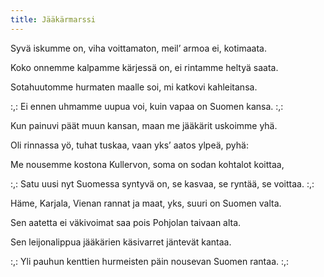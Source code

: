 ```yaml
---
title: Jääkärmarssi
---
```


Syvä iskumme on, viha
voittamaton, meil’
armoa ei, kotimaata.

Koko onnemme
kalpamme kärjessä on,
ei rintamme heltyä
saata.

Sotahuutomme
hurmaten maalle soi, mi
katkovi kahleitansa.

:,: Ei ennen uhmamme
uupua voi, kuin vapaa
on Suomen kansa. :,:

Kun painuvi päät muun
kansan, maan me
jääkärit uskoimme yhä.

Oli rinnassa yö, tuhat
tuskaa, vaan yks’ aatos
ylpeä, pyhä:

Me nousemme kostona
Kullervon, soma on
sodan kohtalot koittaa,

:,: Satu uusi nyt
Suomessa syntyvä on,
se kasvaa, se ryntää, se
voittaa. :,:

Häme, Karjala, Vienan
rannat ja maat, yks,
suuri on Suomen valta.

Sen aatetta ei
väkivoimat saa pois
Pohjolan taivaan alta.

Sen leijonalippua
jääkärien käsivarret
jäntevät kantaa.

:,: Yli pauhun kenttien
hurmeisten päin
nousevan Suomen
rantaa. :,:

